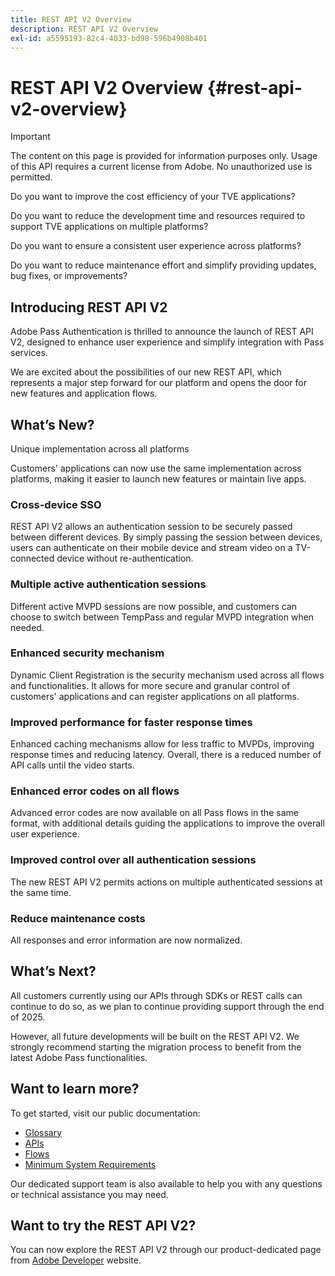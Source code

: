 ```yaml
---
title: REST API V2 Overview
description: REST API V2 Overview
exl-id: a5595193-82c4-4033-bd98-596b4908b401
---
```

# REST API V2 Overview {#rest-api-v2-overview}

>[!IMPORTANT]
>
> The content on this page is provided for information purposes only. Usage of this API requires a current license from Adobe. No unauthorized use is permitted.

Do you want to improve the cost efficiency of your TVE applications?

Do you want to reduce the development time and resources required to support TVE applications on multiple platforms?

Do you want to ensure a consistent user experience across platforms?

Do you want to reduce maintenance effort and simplify providing updates, bug fixes, or improvements?

## Introducing REST API V2

Adobe Pass Authentication is thrilled to announce the launch of REST API V2, designed to enhance user experience and simplify integration with Pass services.

We are excited about the possibilities of our new REST API, which represents a major step forward for our platform and opens the door for new features and application flows.

## What’s New?

Unique implementation across all platforms

Customers' applications can now use the same implementation across platforms, making it easier to launch new features or maintain live apps.

### Cross-device SSO

REST API V2 allows an authentication session to be securely passed between different devices. By simply passing the session between devices, users can authenticate on their mobile device and stream video on a TV-connected device without re-authentication.

### Multiple active authentication sessions

Different active MVPD sessions are now possible, and customers can choose to switch between TempPass and regular MVPD integration when needed.

### Enhanced security mechanism

Dynamic Client Registration is the security mechanism used across all flows and functionalities. It allows for more secure and granular control of customers' applications and can register applications on all platforms.

### Improved performance for faster response times

Enhanced caching mechanisms allow for less traffic to MVPDs, improving response times and reducing latency. Overall, there is a reduced number of API calls until the video starts.

### Enhanced error codes on all flows

Advanced error codes are now available on all Pass flows in the same format, with additional details guiding the applications to improve the overall user experience.

### Improved control over all authentication sessions

The new REST API V2 permits actions on multiple authenticated sessions at the same time.

### Reduce maintenance costs

All responses and error information are now normalized.

## What’s Next?

All customers currently using our APIs through SDKs or REST calls can continue to do so, as we plan to continue providing support through the end of 2025.

However, all future developments will be built on the REST API V2. We strongly recommend starting the migration process to benefit from the latest Adobe Pass functionalities.

## Want to learn more?

To get started, visit our public documentation:

- [Glossary](rest-api-v2-glossary.md)
- [APIs](./apis/rest-api-v2-apis-overview.md)
- [Flows](./flows/rest-api-v2-flows-overview.md)
- [Minimum System Requirements](/help/authentication/minimum-system-requirements.md)

Our dedicated support team is also available to help you with any questions or technical assistance you may need.

## Want to try the REST API V2?

You can now explore the REST API V2 through our product-dedicated page from [Adobe Developer](https://developer.adobe.com/adobe-pass/) website.
